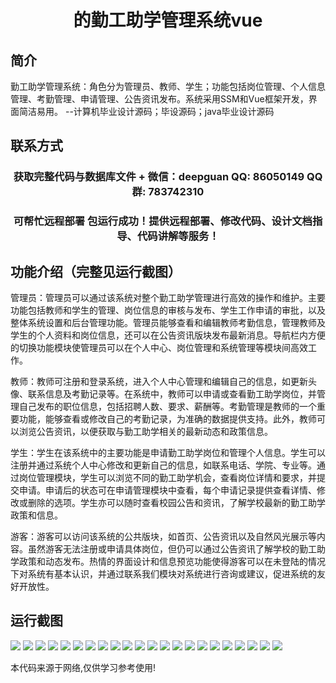 <p><h1 align="center">的勤工助学管理系统vue</h1></p>

## 简介
勤工助学管理系统：角色分为管理员、教师、学生；功能包括岗位管理、个人信息管理、考勤管理、申请管理、公告资讯发布。系统采用SSM和Vue框架开发，界面简洁易用。    --计算机毕业设计源码；毕设源码；java毕业设计源码


## 联系方式
<p><h3 align="center">获取完整代码与数据库文件 + 微信：deepguan QQ: 86050149 QQ群: 783742310</h3></p>
<p><h3 align="center">可帮忙远程部署 包运行成功！提供远程部署、修改代码、设计文档指导、代码讲解等服务！</h3></p>

## 功能介绍（完整见运行截图）
管理员：管理员可以通过该系统对整个勤工助学管理进行高效的操作和维护。主要功能包括教师和学生的管理、岗位信息的审核与发布、学生工作申请的审批，以及整体系统设置和后台管理功能。管理员能够查看和编辑教师考勤信息，管理教师及学生的个人资料和岗位信息，还可以在公告资讯版块发布最新消息。导航栏内方便的切换功能模块使管理员可以在个人中心、岗位管理和系统管理等模块间高效工作。

教师：教师可注册和登录系统，进入个人中心管理和编辑自己的信息，如更新头像、联系信息及考勤记录等。在系统中，教师可以申请或查看勤工助学岗位，并管理自己发布的职位信息，包括招聘人数、要求、薪酬等。考勤管理是教师的一个重要功能，能够查看或修改自己的考勤记录，为准确的数据提供支持。此外，教师可以浏览公告资讯，以便获取与勤工助学相关的最新动态和政策信息。

学生：学生在该系统中的主要功能是申请勤工助学岗位和管理个人信息。学生可以注册并通过系统个人中心修改和更新自己的信息，如联系电话、学院、专业等。通过岗位管理模块，学生可以浏览不同的勤工助学机会，查看岗位详情和要求，并提交申请。申请后的状态可在申请管理模块中查看，每个申请记录提供查看详情、修改或删除的选项。学生亦可以随时查看校园公告和资讯，了解学校最新的勤工助学政策和信息。

游客：游客可以访问该系统的公共版块，如首页、公告资讯以及自然风光展示等内容。虽然游客无法注册或申请具体岗位，但仍可以通过公告资讯了解学校的勤工助学政策和动态发布。热情的界面设计和信息预览功能使得游客可以在未登陆的情况下对系统有基本认识，并通过联系我们模块对系统进行咨询或建议，促进系统的友好开放性。


## 运行截图
![](https://bs-1329754181.cos.ap-shanghai.myqcloud.com/ssm/QinGongZhuXueGuanLiXiTong/img/001.jpg)
![](https://bs-1329754181.cos.ap-shanghai.myqcloud.com/ssm/QinGongZhuXueGuanLiXiTong/img/002.jpg)
![](https://bs-1329754181.cos.ap-shanghai.myqcloud.com/ssm/QinGongZhuXueGuanLiXiTong/img/003.jpg)
![](https://bs-1329754181.cos.ap-shanghai.myqcloud.com/ssm/QinGongZhuXueGuanLiXiTong/img/004.jpg)
![](https://bs-1329754181.cos.ap-shanghai.myqcloud.com/ssm/QinGongZhuXueGuanLiXiTong/img/005.jpg)
![](https://bs-1329754181.cos.ap-shanghai.myqcloud.com/ssm/QinGongZhuXueGuanLiXiTong/img/006.jpg)
![](https://bs-1329754181.cos.ap-shanghai.myqcloud.com/ssm/QinGongZhuXueGuanLiXiTong/img/007.jpg)
![](https://bs-1329754181.cos.ap-shanghai.myqcloud.com/ssm/QinGongZhuXueGuanLiXiTong/img/008.jpg)
![](https://bs-1329754181.cos.ap-shanghai.myqcloud.com/ssm/QinGongZhuXueGuanLiXiTong/img/009.jpg)
![](https://bs-1329754181.cos.ap-shanghai.myqcloud.com/ssm/QinGongZhuXueGuanLiXiTong/img/010.jpg)
![](https://bs-1329754181.cos.ap-shanghai.myqcloud.com/ssm/QinGongZhuXueGuanLiXiTong/img/011.jpg)
![](https://bs-1329754181.cos.ap-shanghai.myqcloud.com/ssm/QinGongZhuXueGuanLiXiTong/img/012.jpg)
![](https://bs-1329754181.cos.ap-shanghai.myqcloud.com/ssm/QinGongZhuXueGuanLiXiTong/img/013.jpg)
![](https://bs-1329754181.cos.ap-shanghai.myqcloud.com/ssm/QinGongZhuXueGuanLiXiTong/img/014.jpg)
![](https://bs-1329754181.cos.ap-shanghai.myqcloud.com/ssm/QinGongZhuXueGuanLiXiTong/img/015.jpg)
![](https://bs-1329754181.cos.ap-shanghai.myqcloud.com/ssm/QinGongZhuXueGuanLiXiTong/img/016.jpg)
![](https://bs-1329754181.cos.ap-shanghai.myqcloud.com/ssm/QinGongZhuXueGuanLiXiTong/img/017.jpg)
![](https://bs-1329754181.cos.ap-shanghai.myqcloud.com/ssm/QinGongZhuXueGuanLiXiTong/img/018.jpg)
![](https://bs-1329754181.cos.ap-shanghai.myqcloud.com/ssm/QinGongZhuXueGuanLiXiTong/img/019.jpg)
![](https://bs-1329754181.cos.ap-shanghai.myqcloud.com/ssm/QinGongZhuXueGuanLiXiTong/img/020.jpg)
![](https://bs-1329754181.cos.ap-shanghai.myqcloud.com/ssm/QinGongZhuXueGuanLiXiTong/img/021.jpg)
![](https://bs-1329754181.cos.ap-shanghai.myqcloud.com/ssm/QinGongZhuXueGuanLiXiTong/img/022.jpg)

<p>本代码来源于网络,仅供学习参考使用!</p>
